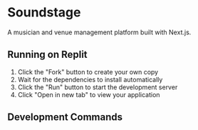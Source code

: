 # Soundstage

A musician and venue management platform built with Next.js.

## Running on Replit

1. Click the "Fork" button to create your own copy
2. Wait for the dependencies to install automatically
3. Click the "Run" button to start the development server
4. Click "Open in new tab" to view your application

## Development Commands